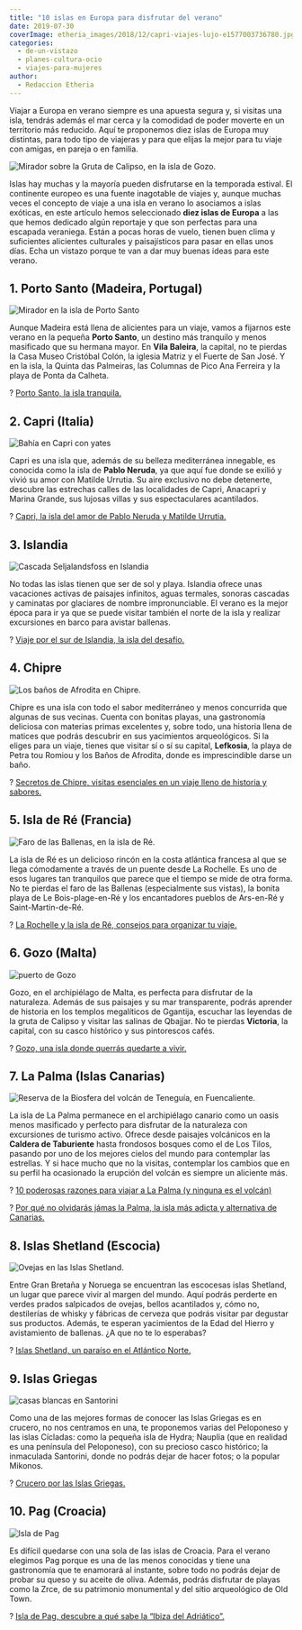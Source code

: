 ```yaml
---
title: "10 islas en Europa para disfrutar del verano"
date: 2019-07-30
coverImage: etheria_images/2018/12/capri-viajes-lujo-e1577003736780.jpg
categories: 
  - de-un-vistazo
  - planes-cultura-ocio
  - viajes-para-mujeres
author: 
  - Redaccion Etheria
---
```


Viajar a Europa en verano siempre es una apuesta segura y, si visitas una isla, tendrás 
además el mar cerca y la comodidad de poder moverte en un territorio más reducido. Aquí 
te proponemos diez islas de Europa muy distintas, para todo tipo de viajeras y para que 
elijas la mejor para tu viaje con amigas, en pareja o en familia. 

![Mirador sobre la Gruta de Calipso, en la isla de Gozo.](etheria_images/2018/05/1-Viaje-a-Gozo-y-Malta-Gruta-Calipso-1024x682.jpg "Mirador sobre la Gruta de Calipso, en la isla de Gozo.")

Islas hay muchas y la mayoría pueden disfrutarse en la temporada estival. El continente 
europeo es una fuente inagotable de viajes y, aunque muchas veces el concepto de viaje a 
una isla en verano lo asociamos a islas exóticas, en este artículo hemos seleccionado 
**diez islas de Europa** a las que hemos dedicado algún reportaje y que son perfectas 
para una escapada veraniega. Están a pocas horas de vuelo, tienen buen clima y 
suficientes alicientes culturales y paisajísticos para pasar en ellas unos días. Echa un 
vistazo porque te van a dar muy buenas ideas para este verano. 

## 1\. Porto Santo (Madeira, Portugal)

![Mirador en la isla de Porto Santo](etheria_images/2019/02/Porto-Santo-mirador-e1562660291487.jpg "Mirador de Portela, las mejores vistas de Porto Santo. © PG")

Aunque Madeira está llena de alicientes para un viaje, vamos a fijarnos este verano en 
la pequeña **Porto Santo**, un destino más tranquilo y menos masificado que su hermana 
mayor. En **Vila Baleira**, la capital, no te pierdas la Casa Museo Cristóbal Colón, la 
iglesia Matriz y el Fuerte de San José. Y en la isla, la Quinta das Palmeiras, las 
Columnas de Pico Ana Ferreira y la playa de Ponta da Calheta. 

? [Porto Santo, la isla 
tranquila.](https://etheriamagazine.com/2019/02/05/que-ver-porto-santo-madeira/) 

## 2\. Capri (Italia)

![Bahía en Capri con yates](etheria_images/2019/01/neruda-capri-e1562660312491.jpg "Numerosos yates llegan a la isla de Capri para admirar su costa.")

Capri es una isla que, además de su belleza mediterránea innegable, es conocida como la 
isla de **Pablo Neruda**, ya que aquí fue donde se exilió y vivió su amor con Matilde 
Urrutia. Su aire exclusivo no debe detenerte, descubre las estrechas calles de las 
localidades de Capri, Anacapri y Marina Grande, sus lujosas villas y sus espectaculares 
acantilados. 

? [Capri, la isla del amor de Pablo Neruda y Matilde 
Urrutia.](https://etheriamagazine.com/2019/01/15/capri-la-isla-del-amor-de-pablo-neruda/) 

## 3\. Islandia

![Cascada Seljalandsfoss en Islandia](etheria_images/2018/09/Cascada-Seljalandsfoss-e1562343929491.jpg "Cascada Seljalandsfoss (Islandia).")

No todas las islas tienen que ser de sol y playa. Islandia ofrece unas vacaciones 
activas de paisajes infinitos, aguas termales, sonoras cascadas y caminatas por 
glaciares de nombre impronunciable. El verano es la mejor época para ir ya que se puede 
visitar también el norte de la isla y realizar excursiones en barco para avistar 
ballenas. 

? [Viaje por el sur de Islandia, la isla del 
desafío.](https://etheriamagazine.com/2021/03/25/que-ver-sur-islandia-consejos-practicos/) 

## 4\. Chipre

![Los baños de Afrodita en Chipre.](etheria_images/2019/05/Chipre-banos-Afrodita-Akamas.jpg "Idílico paraje de Los baños de Afrodita en Chipre.")

Chipre es una isla con todo el sabor mediterráneo y menos concurrida que algunas de sus 
vecinas. Cuenta con bonitas playas, una gastronomía deliciosa con materias primas 
excelentes y, sobre todo, una historia llena de matices que podrás descubrir en sus 
yacimientos arqueológicos. Si la eliges para un viaje, tienes que visitar sí o sí su 
capital, **Lefkosia**, la playa de Petra tou Romiou y los Baños de Afrodita, donde es 
imprescindible darse un baño. 

? [Secretos de Chipre, visitas esenciales en un viaje lleno de historia y 
sabores.](https://etheriamagazine.com/2019/05/22/viaje-en-pareja-que-ver-chipre/) 

## 5\. Isla de Ré (Francia)

![Faro de las Ballenas, en la isla de Ré.](etheria_images/2018/09/Isla-de-Re-faro-de-las-Ballenas-e1562660330452.jpg "Faro de las Ballenas, en la isla de Ré. © SG")

La isla de Ré es un delicioso rincón en la costa atlántica francesa al que se llega 
cómodamente a través de un puente desde La Rochelle. Es uno de esos lugares tan 
tranquilos que parece que el tiempo se mide de otra forma. No te pierdas el faro de las 
Ballenas (especialmente sus vistas), la bonita playa de Le Bois-plage-en-Ré y los 
encantadores pueblos de Ars-en-Ré y Saint-Martin-de-Ré. 

? [La Rochelle y la isla de Ré, consejos para organizar tu 
viaje.](https://etheriamagazine.com/2018/09/18/guia-de-fin-de-semana-en-la-rochelle-y-la-isla-de-re/) 

## 6\. Gozo (Malta)

![puerto de Gozo](etheria_images/2018/05/gozo-mujeres-viaje.jpg "Vista del puerto de Gozo.")

Gozo, en el archipiélago de Malta, es perfecta para disfrutar de la naturaleza. Además 
de sus paisajes y su mar transparente, podrás aprender de historia en los templos 
megalíticos de Ggantija, escuchar las leyendas de la gruta de Calipso y visitar las 
salinas de Qbajjar. No te pierdas **Victoria**, la capital, con su casco histórico y sus 
pintorescos cafés. 

? [Gozo, una isla donde querrás quedarte a 
vivir.](https://etheriamagazine.com/2021/04/29/que-ver-hacer-gozo-malta/) 

## 7\. La Palma (Islas Canarias)

![Reserva de la Biosfera del volcán de Teneguía, en Fuencaliente.](etheria_images/2018/09/La-Palma-Viajes-mujeres-etheria-ruta-volcanes-e1562660350274.jpg "Reserva de la Biosfera del volcán de Teneguía, en Fuencaliente.")

La isla de La Palma permanece en el archipiélago canario como un oasis menos masificado 
y perfecto para disfrutar de la naturaleza con excursiones de turismo activo. Ofrece 
desde paisajes volcánicos en la **Caldera de Taburiente** hasta frondosos bosques como 
el de Los Tilos, pasando por uno de los mejores cielos del mundo para contemplar las 
estrellas. Y si hace mucho que no la visitas, contemplar los cambios que en su perfil ha 
ocasionado la erupción del volcán es siempre un aliciente más. 

? [10 poderosas razones para viajar a La Palma (y ninguna es el 
volcán)](https://etheriamagazine.com/2021/11/15/10-razones-para-visitar-la-palma/) 

? [Por qué no olvidarás jámas la Palma, la isla más adicta y alternativa de 
Canarias.](https://etheriamagazine.com/2019/04/02/la-palma-la-isla-mas-adictiva-y-alternativa-de-canarias/) 

## 8\. Islas Shetland (Escocia)

![Ovejas en las lslas Shetland.](etheria_images/2019/03/viaje-mujeres-shetland-escocia-e1562660366181.jpg "Ovejas en las lslas Shetland.")

Entre Gran Bretaña y Noruega se encuentran las escocesas islas Shetland, un lugar que 
parece vivir al margen del mundo. Aquí podrás perderte en verdes prados salpicados de 
ovejas, bellos acantilados y, cómo no, destilerías de whisky y fábricas de cerveza que 
podrás visitar par degustar sus productos. Además, te esperan yacimientos de la Edad del 
Hierro y avistamiento de ballenas. ¿A que no te lo esperabas? 

? [Islas Shetland, un paraíso en el Atlántico 
Norte.](https://etheriamagazine.com/2019/03/21/mujeres-viajeras-que-ver-islas-shetland/) 

## 9\. Islas Griegas

![casas blancas en Santorini](etheria_images/2018/12/viaje-mujeres-crucero-islas-griegas-Santorini-e1562660385975.jpg "Típica estampa de Santorini, con las cúpulas de las iglesias y el mar al fondo. © Félix Lorenzo")

Como una de las mejores formas de conocer las Islas Griegas es en crucero, no nos 
centramos en una, te proponemos varias del Peloponeso y las islas Cícladas: como la 
pequeña isla de Hydra; Nauplia (que en realidad es una península del Peloponeso), con su 
precioso casco histórico; la inmaculada Santorini, donde no podrás dejar de hacer fotos; 
o la popular Mikonos. 

? [Crucero por las Islas 
Griegas.](https://etheriamagazine.com/2019/01/03/que-visitar-crucero-por-islas-griegas/) 

## 10\. Pag (Croacia)

![Isla de Pag](etheria_images/2018/08/Salina-pag-viaje-e1561018345122.jpg "Isla de Pag. © Pepa García")

Es difícil quedarse con una sola de las islas de Croacia. Para el verano elegimos Pag 
porque es una de las menos conocidas y tiene una gastronomía que te enamorará al 
instante, sobre todo no podrás dejar de probar su queso y su aceite de oliva. Además, 
podrás disfrutar de playas como la Zrce, de su patrimonio monumental y del sitio 
arqueológico de Old Town. 

? [Isla de Pag, descubre a qué sabe la “Ibiza del 
Adriático”.](https://etheriamagazine.com/2018/08/16/fiesta-de-los-sabores-en-la-isla-croata-de-pag/)
